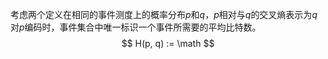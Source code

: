 考虑两个定义在相同的事件测度上的概率分布$p$和$q$，$p$相对与$q$的交叉熵表示为$q$对$p$编码时，事件集合中唯一标识一个事件所需要的平均比特数。
$$
H(p, q) := \math 
$$